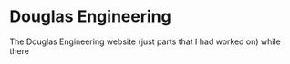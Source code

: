 # Douglas Engineering
The Douglas Engineering website (just parts that I had worked on) while there
